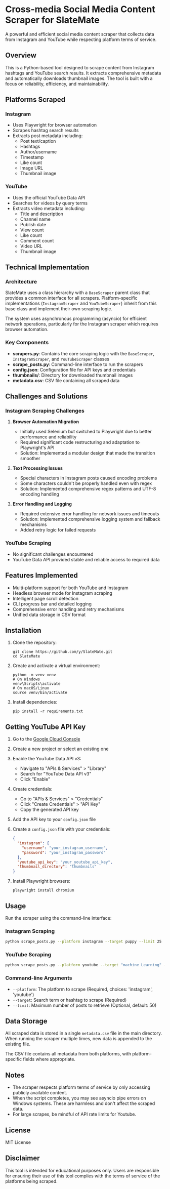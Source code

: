 # Cross-media Social Media Content Scraper for SlateMate

A powerful and efficient social media content scraper that collects data from Instagram and YouTube while respecting platform terms of service.

## Overview

This is a Python-based tool designed to scrape content from Instagram hashtags and YouTube search results. It extracts comprehensive metadata and automatically downloads thumbnail images. The tool is built with a focus on reliability, efficiency, and maintainability.


## Platforms Scraped

### Instagram
- Uses Playwright for browser automation
- Scrapes hashtag search results
- Extracts post metadata including:
  - Post text/caption
  - Hashtags
  - Author/username
  - Timestamp
  - Like count
  - Image URL
  - Thumbnail image

### YouTube
- Uses the official YouTube Data API
- Searches for videos by query terms
- Extracts video metadata including:
  - Title and description
  - Channel name
  - Publish date
  - View count
  - Like count
  - Comment count
  - Video URL
  - Thumbnail image

## Technical Implementation

### Architecture

SlateMate uses a class hierarchy with a `BaseScraper` parent class that provides a common interface for all scrapers. Platform-specific implementations (`InstagramScraper` and `YouTubeScraper`) inherit from this base class and implement their own scraping logic.

The system uses asynchronous programming (asyncio) for efficient network operations, particularly for the Instagram scraper which requires browser automation.

### Key Components

- **scrapers.py**: Contains the core scraping logic with the `BaseScraper`, `InstagramScraper`, and `YouTubeScraper` classes
- **scrape_posts.py**: Command-line interface to run the scrapers
- **config.json**: Configuration file for API keys and credentials
- **thumbnails/**: Directory for downloaded thumbnail images
- **metadata.csv**: CSV file containing all scraped data


## Challenges and Solutions

### Instagram Scraping Challenges

1. **Browser Automation Migration**
   - Initially used Selenium but switched to Playwright due to better performance and reliability
   - Required significant code restructuring and adaptation to Playwright's API
   - Solution: Implemented a modular design that made the transition smoother

2. **Text Processing Issues**
   - Special characters in Instagram posts caused encoding problems
   - Some characters couldn't be properly handled even with regex
   - Solution: Implemented comprehensive regex patterns and UTF-8 encoding handling

3. **Error Handling and Logging**
   - Required extensive error handling for network issues and timeouts
   - Solution: Implemented comprehensive logging system and fallback mechanisms
   - Added retry logic for failed requests

### YouTube Scraping
- No significant challenges encountered
- YouTube Data API provided stable and reliable access to required data

## Features Implemented

- Multi-platform support for both YouTube and Instagram
- Headless browser mode for Instagram scraping
- Intelligent page scroll detection
- CLI progress bar and detailed logging
- Comprehensive error handling and retry mechanisms
- Unified data storage in CSV format

## Installation

1. Clone the repository:
   ```
   git clone https://github.com/y/SlateMate.git
   cd SlateMate
   ```

2. Create and activate a virtual environment:
   ```
   python -m venv venv
   # On Windows
   venv\Scripts\activate
   # On macOS/Linux
   source venv/bin/activate
   ```

3. Install dependencies:
   ```
   pip install -r requirements.txt
   ```
## Getting YouTube API Key

1. Go to the [Google Cloud Console](https://console.cloud.google.com/)
2. Create a new project or select an existing one
3. Enable the YouTube Data API v3:
   - Navigate to "APIs & Services" > "Library"
   - Search for "YouTube Data API v3"
   - Click "Enable"
4. Create credentials:
   - Go to "APIs & Services" > "Credentials"
   - Click "Create Credentials" > "API Key"
   - Copy the generated API key
5. Add the API key to your `config.json` file


4. Create a `config.json` file with your credentials:
   ```json
   {
     "instagram": {
       "username": "your_instagram_username",
       "password": "your_instagram_password"
     },
     "youtube_api_key": "your_youtube_api_key",
     "thumbnail_directory": "thumbnails"
   }
   ```

5. Install Playwright browsers:
   ```
   playwright install chromium
   ```

## Usage

Run the scraper using the command-line interface:

### Instagram Scraping

```bash
python scrape_posts.py --platform instagram --target puppy --limit 25
```

### YouTube Scraping

```bash
python scrape_posts.py --platform youtube --target "machine Learning" --limit 25
```

### Command-line Arguments

- `--platform`: The platform to scrape (Required, choices: 'instagram', 'youtube')
- `--target`: Search term or hashtag to scrape (Required)
- `--limit`: Maximum number of posts to retrieve (Optional, default: 50)

## Data Storage

All scraped data is stored in a single `metadata.csv` file in the main directory. When running the scraper multiple times, new data is appended to the existing file.

The CSV file contains all metadata from both platforms, with platform-specific fields where appropriate.


## Notes

- The scraper respects platform terms of service by only accessing publicly available content.
- When the script completes, you may see asyncio pipe errors on Windows systems. These are harmless and don't affect the scraped data.
- For large scrapes, be mindful of API rate limits for Youtube.

## License

MIT License

## Disclaimer

This tool is intended for educational purposes only. Users are responsible for ensuring their use of this tool complies with the terms of service of the platforms being scraped.
